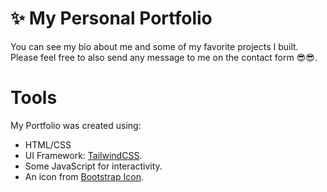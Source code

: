 # ✨ My Personal Portfolio
You can see my bio about me and some of my favorite projects I built. Please feel free to also send any message to me on the contact form 😎😎.

# Tools
My Portfolio was created using:
- HTML/CSS
- UI Framework: [TailwindCSS](https://tailwindcss.com/).
- Some JavaScript for interactivity.
- An icon from [Bootstrap Icon](https://icons.getbootstrap.com/). 

